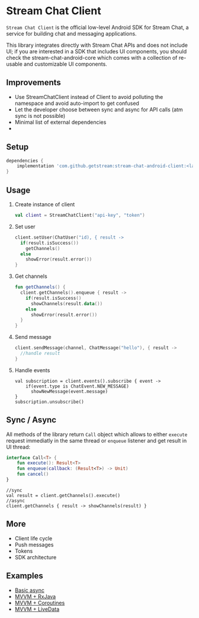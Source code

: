 # Stream Chat Client
`Stream Chat Client` is the official low-level Android SDK for Stream Chat, a service for building chat and messaging applications.

This library integrates directly with Stream Chat APIs and does not include UI; if you are interested in a SDK that includes UI components, you should check the stream-chat-android-core which comes with a collection of re-usable and customizable UI components.


## Improvements

- Use StreamChatClient instead of Client to avoid polluting the namespace and avoid auto-import to get confused
- Let the developer choose between sync and async for API calls (atm sync is not possible)
- Minimal list of external dependencies 
- 

## Setup
```groovy
dependencies {
    implementation 'com.github.getstream:stream-chat-android-client:<latest-version>'
}
```
## Usage
1. Create instance of client

	```kotlin
	val client = StreamChatClient("api-key", "token")
	```

2. Set user

	```kotlin
	client.setUser(ChatUser("id), { result ->
	  if(result.isSuccess())
	    getChannels()
	  else
	    showError(result.error())
	}
	```

3. Get channels

	```kotlin
	fun getChannels() {
	  client.getChannels().enqueue { result -> 
	    if(result.isSuccess()
	      showChannels(result.data())
	    else
	      showError(result.error())
	  }
	}
	```

4. Send message

	```kotlin
	client.sendMessage(channel, ChatMessage("hello"), { result -> 
	  //handle result
	}
	```
	
5. Handle events

	```
	val subscription = client.events().subscribe { event ->
		if(event.type is ChatEvent.NEW_MESSAGE)
		  showNewMessage(event.message)
	}
	subscription.unsubscribe()
	```


## Sync / Async
All methods of the library return `Call` object which allows to either `execute` request immediatly in the same thread or `enqueue` listener and get result in UI thread:

```kotlin
interface Call<T> {
    fun execute(): Result<T>
    fun enqueue(callback: (Result<T>) -> Unit)
    fun cancel()
}
```
```
//sync
val result = client.getChannels().execute()
//async
client.getChannels { result -> showChannels(result) }
```

## More

- Client life cycle
- Push messages
- Tokens
- SDK architecture

## Examples

- [Basic async](docs/example-basic-async.md)
- [MVVM + RxJava](docs/example-mvvm-rxjava.md)
- [MVVM + Coroutines](docs/example-mvvm-coroutines.md)
- [MVVM + LiveData](docs/example-mvvm-livedata.md)
